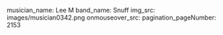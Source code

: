 musician_name: Lee M
band_name: Snuff
img_src: images/musician0342.png
onmouseover_src: 
pagination_pageNumber: 2153